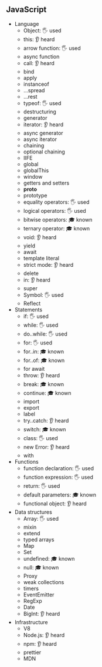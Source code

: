 ## JavaScript

- Language
  - Object: 🖐️ used
  - this: 👂 heard
  - arrow function: 🖐️ used
  - async function
  - call: 👂 heard
  - bind
  - apply
  - instanceof
  - ...spread
  - ...rest
  - typeof: 🖐️ used
  - destructuring
  - generator
  - iterator: 👂 heard
  - async generator
  - async iterator
  - chaining
  - optional chaining
  - IIFE
  - global
  - globalThis
  - window
  - getters and setters
  - __proto__
  - prototype
  - equality operators: 🖐️ used
  - logical operators: 🖐️ used
  - bitwise operators: 🎓 known
  - ternary operator: 🎓 known
  - void: 👂 heard
  - yield
  - await
  - template literal
  - strict mode: 👂 heard
  - delete
  - in: 👂 heard
  - super
  - Symbol: 🖐️ used
  - Reflect
- Statements
  - if: 🖐️ used
  - while: 🖐️ used
  - do..while: 🖐️ used
  - for: 🖐️ used
  - for..in: 🎓 known
  - for..of: 🎓 known
  - for await
  - throw: 👂 heard
  - break: 🎓 known
  - continue: 🎓 known
  - import
  - export
  - label
  - try..catch: 👂 heard
  - switch: 🎓 known
  - class: 🖐️ used
  - new Error: 👂 heard
  - with
- Functions
  - function declaration: 🖐️ used
  - function expression: 🖐️ used
  - return: 🖐️ used
  - default parameters: 🎓 known
  - functional object: 👂 heard
- Data structures
  - Array: 🖐️ used
  - mixin
  - extend
  - typed arrays
  - Map
  - Set
  - undefined: 🎓 known
  - null: 🎓 known
  - Proxy
  - weak collections
  - timers
  - EventEmitter
  - RegExp
  - Date
  - BigInt: 👂 heard
- Infrastructure
  - V8
  - Node.js: 👂 heard
  - npm: 👂 heard
  - prettier
  - MDN

